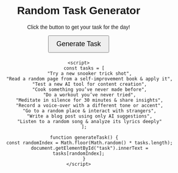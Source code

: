 <!DOCTYPE html>
<html>
<head>
    <title>Random Task Generator</title>
    <style>
        body { font-family: Arial, sans-serif; text-align: center; padding: 50px; }
        #task { font-size: 24px; margin: 20px; }
        button { padding: 10px 20px; font-size: 18px; cursor: pointer; }
    </style>
</head>
<body>
    <h1>Random Task Generator</h1>
    <p>Click the button to get your task for the day!</p>
    <button onclick="generateTask()">Generate Task</button>
    <p id="task"></p>
    
    <script>
        const tasks = [
            "Try a new snooker trick shot",
            "Read a random page from a self-improvement book & apply it",
            "Test a new AI tool for content creation",
            "Cook something you’ve never made before",
            "Do a workout you’ve never tried",
            "Meditate in silence for 30 minutes & share insights",
            "Record a voice-over with a different tone or accent",
            "Go to a random place & interact with strangers",
            "Write a blog post using only AI suggestions",
            "Listen to a random song & analyze its lyrics deeply"
        ];
        
        function generateTask() {
            const randomIndex = Math.floor(Math.random() * tasks.length);
            document.getElementById("task").innerText = tasks[randomIndex];
        }
    </script>
</body>
</html>
